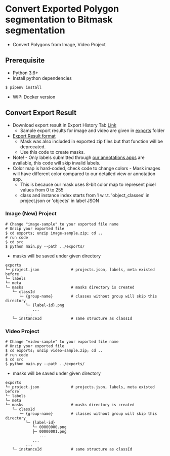 # Convert Exported Polygon segmentation to Bitmask segmentation
* Convert Polygons from Image, Video Project

## Prerequisite
* Python 3.6+
* Install python dependencies
```
$ pipenv install
```
* WIP: Docker version

## Convert Export Result
* Download export result in Export History Tab [Link](https://docs.superb-ai.com/user-manual/manipulate-labels/export-and-download-labels)
   * Sample export results for image and video are given in [exports](exports) folder
* [Export Result format](https://docs.superb-ai.com/user-manual/manipulate-labels/export-result-format)
    * Mask was also included in exported zip files but that function will be deprecated.
    * Use this code to create masks.
* Note! - Only labels submitted through [our annotations apps](https://docs.superb-ai.com/user-manual/manage-annotations/create-edit-delete-annotations#create-annotations) are available, this code will skip invalid labels.
* Color map is hard-coded, check code to change colors - Mask images will have different color compared to our detailed view or annotation app.
   * This is because our mask uses 8-bit color map to represent pixel values from 0 to 255
   * class and instance index starts from 1 w.r.t. 'object_classes' in project.json or 'objects' in label JSON

### Image (New) Project
```
# Change "image-sample" to your exported file name
# Unzip your exported file
$ cd exports; unzip image-sample.zip; cd ..
# run code
$ cd src
$ python main.py --path ../exports/
```

* masks will be saved under given directory
```
exports
└─ project.json              # projects.json, labels, meta existed before
└─ labels
└─ meta
└─ masks                     # masks directory is created
   └─ classId
      └─ {group-name}        # classes without group will skip this directory
         └─ {label-id}.png
            ...
         ...
   └─ instanceId             # same structure as classId
```

### Video Project 
```
# Change "video-sample" to your exported file name
# Unzip your exported file
$ cd exports; unzip video-sample.zip; cd ..
# run code
$ cd src
$ python main.py --path ../exports/
```

* masks will be saved under given directory
```
exports
└─ project.json              # projects.json, labels, meta existed before
└─ labels
└─ meta
└─ masks                     # masks directory is created
   └─ classId
      └─ {group-name}        # classes without group will skip this directory
         └─ {label-id}
            └─ 00000000.png
            ├─ 00000001.png
               ...
            ...
         ...
   └─ instanceId             # same structure as classId
```

